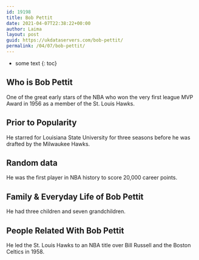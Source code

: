 ```yaml
---
id: 19198
title: Bob Pettit
date: 2021-04-07T22:38:22+00:00
author: Laima
layout: post
guid: https://ukdataservers.com/bob-pettit/
permalink: /04/07/bob-pettit/
---
```


* some text
{: toc}


## Who is Bob Pettit
                  
                  
                  
One of the great early stars of the NBA who won the very first league MVP Award in 1956 as a member of the St. Louis Hawks.
                  
              
            
              
            
                
                
                
## Prior to Popularity
                  
                  
                  
He starred for Louisiana State University for three seasons before he was drafted by the Milwaukee Hawks.
                  
              
            
              
            
                
                
                
## Random data
                  
                  
                  
He was the first player in NBA history to score 20,000 career points.
                  
              
            
              
            
                
                
                
## Family & Everyday Life of Bob Pettit
                  
                  
                  
He had three children and seven grandchildren.
                  
              
            
              
            
                
                
                
## People Related With Bob Pettit
                  
                  
                  
He led the St. Louis Hawks to an NBA title over Bill Russell and the Boston Celtics in 1958.
                  
              
            
              
            
                
              
            
              
              
            
            
              
            
          
          
          